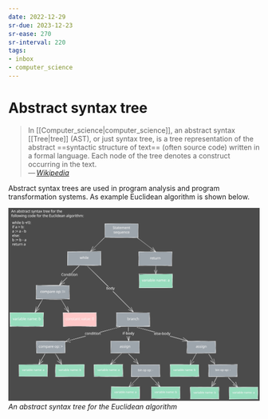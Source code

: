 ```yaml
---
date: 2022-12-29
sr-due: 2023-12-23
sr-ease: 270
sr-interval: 220
tags:
- inbox
- computer_science
---
```


# Abstract syntax tree

> In [[Computer_science|computer_science]], an abstract syntax
> [[Tree|tree]] (AST), or just syntax tree, is a tree
> representation of the abstract ==syntactic structure of text== (often source
> code) written in a formal language. Each node of the tree denotes a construct
> occurring in the text.\
> — <cite>[Wikipedia](https://en.wikipedia.org/wiki/Abstract_syntax_tree)</cite>
<!--SR:!2023-07-20,1,250-->

Abstract syntax trees are used in program analysis and program
transformation systems. As example Euclidean algorithm is shown below.

![AST](./img/AST.excalidraw.svg)
_An abstract syntax tree for the Euclidean algorithm_
